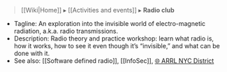 > [[Wiki|Home]] ▸ [[Activities and events]] ▸ **Radio club**

* Tagline: An exploration into the invisible world of electro-magnetic radiation, a.k.a. radio transmissions.
* Description: Radio theory and practice workshop: learn what radio is, how it works, how to see it even though it’s “invisible,” and what can be done with it.
* See also: [[Software defined radio]], [[InfoSec]], [🌐 ARRL NYC District](https://aresnyc.org/tag/arrl/)